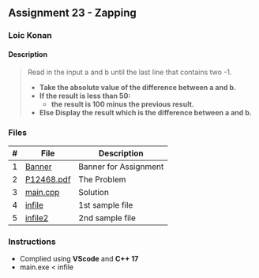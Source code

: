 ## Assignment 23 - Zapping

### Loic Konan

#### Description
>
> Read in the input a and b until the last line that contains two -1.
>
> - **Take the absolute value of the difference between a and b.**
> - **If the result is less than 50:**
>   - **the result is 100 minus the previous result.**
> - **Else Display the result which is the difference between a and b.**
>
### Files

|   #   | File                     | Description           |
| :---: | ------------------------ | --------------------- |
|   1   | [Banner](Banner)         | Banner for Assignment |
|   2   | [P12468.pdf](P12468.pdf) | The Problem           |
|   3   | [main.cpp](main.cpp)     | Solution              |
|   4   | [infile](infile)         | 1st sample file       |
|   5   | [infile2](infile2)       | 2nd sample file       |

### Instructions

- Complied using **VScode** and **C++ 17**
- main.exe < infile
